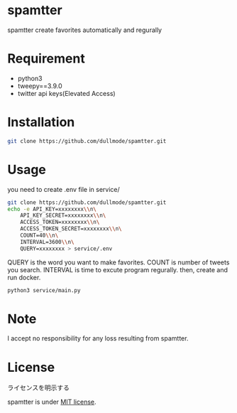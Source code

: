# spamtter

spamtter create favorites automatically and regurally

# Requirement

* python3
* tweepy==3.9.0
* twitter api keys(Elevated Access)

# Installation

```bash
git clone https://github.com/dullmode/spamtter.git
```

# Usage

you need to create .env file in service/
```bash
git clone https://github.com/dullmode/spamtter.git
echo -e API_KEY=xxxxxxxx\\n\
    API_KEY_SECRET=xxxxxxxx\\n\
    ACCESS_TOKEN=xxxxxxxx\\n\
    ACCESS_TOKEN_SECRET=xxxxxxxx\\n\
    COUNT=40\\n\
    INTERVAL=3600\\n\
    QUERY=xxxxxxxx > service/.env
```
QUERY is the word you want to make favorites.
COUNT is number of tweets you search.
INTERVAL is time to excute program regurally.
then, create and run docker.
```bash
python3 service/main.py
```

# Note

I accept no responsibility for any loss resulting from spamtter.

# License
ライセンスを明示する

spamtter is under [MIT license](https://en.wikipedia.org/wiki/MIT_License).
